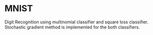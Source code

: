 # MNIST
Digit Recognition using multinomial classifier and square loss classifier.
Stochastic gradient method is implemented for the both classifiers.

